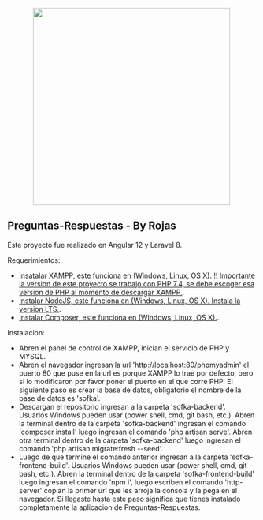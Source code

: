 <p align="center">
    <a href="https://laravel.com" target="_blank">
        <img src="https://raw.githubusercontent.com/laravel/art/master/logo-lockup/5%20SVG/2%20CMYK/1%20Full%20Color/laravel-logolockup-cmyk-red.svg" width="400">
    </a>
</p>

## Preguntas-Respuestas - By Rojas

Este proyecto fue realizado en Angular 12 y Laravel 8.

Requerimientos:
- [Insatalar XAMPP, este funciona en (Windows, Linux, OS X). !! Importante la version de este proyecto se trabajo con PHP 7.4, se debe escoger esa version de PHP al momento de descargar XAMPP.](https://www.apachefriends.org/es/index.html).
- [Instalar NodeJS, este funciona en (Windows, Linux, OS X). Instala la version LTS.](https://nodejs.org/es/).
- [Instalar Composer, este funciona en (Windows, Linux, OS X).](https://getcomposer.org/).

Instalacion:
- Abren el panel de control de XAMPP, inician el servicio de PHP y MYSQL.
- Abren el navegador ingresan la url 'http://localhost:80/phpmyadmin' el puerto 80 que puse en la url es porque XAMPP lo trae por defecto, pero si lo modificaron por favor poner el puerto en el que corre PHP. El siguiente paso es crear la base de datos, obligatorio el nombre de la base de datos es 'sofka'.
- Descargan el repositorio ingresan a la carpeta 'sofka-backend'. Usuarios Windows pueden usar (power shell, cmd, git bash, etc.). Abren la terminal dentro de la carpeta 'sofka-backend'  ingresan el comando 'composer install' luego ingresan el comando 'php artisan serve'. Abren otra terminal dentro de la carpeta 'sofka-backend' luego ingresan el comando 'php artisan migrate:fresh --seed'. 
- Luego de que termine el comando anterior ingresan a la carpeta 'sofka-frontend-build'. Usuarios Windows pueden usar (power shell, cmd, git bash, etc.). Abren la terminal dentro de la carpeta 'sofka-frontend-build' luego ingresan el comando 'npm i', luego escriben el comando 'http-server' copian la primer url que les arroja la consola y la pega en el navegador. Si llegaste hasta este paso significa que tienes instalado completamente la aplicacion de Preguntas-Respuestas. 
